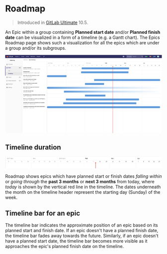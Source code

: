 # Roadmap

> Introduced in [GitLab Ultimate][ee] 10.5.

An Epic within a group containing **Planned start date** and/or **Planned finish date**
can be visualized in a form of a timeline (e.g. a Gantt chart). The Epics Roadmap page
shows such a visualization for all the epics which are under a group and/or its subgroups.

![roadmap view](img/roadmap_view.png)

## Timeline duration

![roadmap timeline](img/roadmap_timeline.png)

Roadmap shows epics which have planned start or finish dates _falling within_ or
_going through_ the **past 3 months** or **next 3 months** from today, where _today_
is shown by the vertical red line in the timeline. The dates underneath the month on
the timeline header represent the starting day (Sunday) of the week.

## Timeline bar for an epic

The timeline bar indicates the approximate position of an epic based on its planned start
and finish date. If an epic doesn't have a planned finish date, the timeline bar fades
away towards the future. Similarly, if an epic doesn't have a planned start date, the
timeline bar becomes more visible as it approaches the epic's planned finish date on the
timeline.

[ee]: https://about.gitlab.com/products
